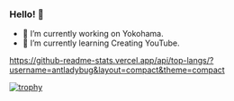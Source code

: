### Hello! 👋

- 🔭 I’m currently working on Yokohama.
- 🌱 I’m currently learning Creating YouTube.

https://github-readme-stats.vercel.app/api/top-langs/?username=antladybug&layout=compact&theme=compact

[![trophy](https://github-profile-trophy.vercel.app/?username=antladybug&theme=onedark)](https://github.com/ryo-ma/github-profile-trophy)

<!--
**antladybug/antladybug** is a ✨ _special_ ✨ repository because its `README.md` (this file) appears on your GitHub profile.

Here are some ideas to get you started:

- 🔭 I’m currently working on ...
- 🌱 I’m currently learning ...
- 👯 I’m looking to collaborate on ...
- 🤔 I’m looking for help with ...
- 💬 Ask me about ...
- 📫 How to reach me: ...
- 😄 Pronouns: ...
- ⚡ Fun fact: ...
-->

